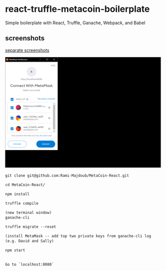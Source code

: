 # react-truffle-metacoin-boilerplate
Simple boilerplate with React, Truffle, Ganache, Webpack, and Babel

## screenshots
[separate screenshots](screenshots)

![(./screenshots/ezgif.com-gif-maker.gif)](./screenshots/ezgif.com-gif-maker.gif)

```
git clone git@github.com:Rami-Majdoub/MetaCoin-React.git
```
```
cd MetaCoin-React/
```
```
npm install
```
```
truffle compile
```
```
(new terminal window)
ganache-cli
```
```
truffle migrate --reset
```
```
(install MetaMask -- add top two private keys from ganache-cli log (e.g. David and Sally)
```
```
npm start
```
```

Go to `localhost:8080`
